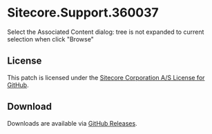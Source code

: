 # Sitecore.Support.360037
Select the Associated Content dialog: tree is not expanded to current selection when click &quot;Browse&quot;

## License  
This patch is licensed under the [Sitecore Corporation A/S License for GitHub](https://github.com/sitecoresupport/Sitecore.Support.360037/blob/master/LICENSE).  

## Download  
Downloads are available via [GitHub Releases](https://github.com/sitecoresupport/Sitecore.Support.360037/releases).  

